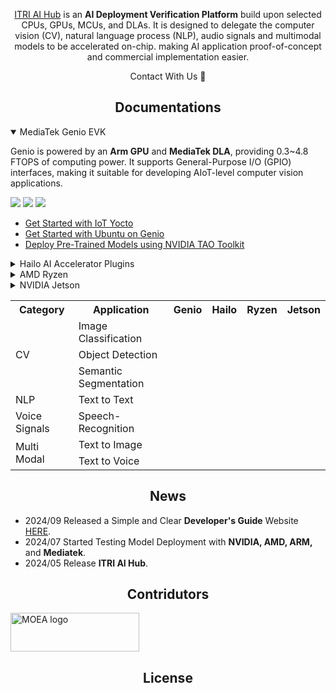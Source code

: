 <div align="center">
  
  [ITRI AI Hub](https://e-aihub.dev/) is an **AI Deployment Verification Platform** build upon selected CPUs, GPUs, MCUs, and DLAs. It is designed to delegate the computer vision (CV), natural language process (NLP), audio signals and multimodal models to be accelerated on-chip. making AI application proof-of-concept and commercial implementation easier.

Contact With Us :wave:

</div>

## <div align="center">Documentations</div>

<details open>
<summary>MediaTek Genio EVK</summary>

Genio is powered by an **Arm GPU** and **MediaTek DLA**, providing 0.3~4.8 FTOPS of computing power. It supports General-Purpose I/O (GPIO) interfaces, making it suitable for developing AIoT-level computer vision applications.

![](https://img.shields.io/badge/OS-Yocto_|_Ubuntu-orange) ![](https://img.shields.io/badge/NeuronPilot-v6-blue) ![](https://img.shields.io/badge/Python-3.7-green)
  * [Get Started with IoT Yocto](https://mediatek.gitlab.io/aiot/doc/aiot-dev-guide/master/sw/yocto/get-started.html)
  * [Get Started with Ubuntu on Genio](https://mediatek.gitlab.io/genio/doc/ubuntu/get-started.html)
  * [Deploy Pre-Trained Models using NVIDIA TAO Toolkit](https://mediatek.gitlab.io/genio/doc/tao/index.html)

</details>

<details>
<summary>Hailo AI Accelerator Plugins</summary>

Hailo offers 26~40 TOPs expansion cards designed for computer vision. This includes an **Evaluation Board** for compiling and **mPCIe/M.2 boards** for accelerating. **(*registration is required to access the documents)**

![](https://img.shields.io/badge/Data_Compiler-3.27.0-blue) ![](https://img.shields.io/badge/PyHailoRT-4.17-blue) ![](https://img.shields.io/badge/Python-3.8-green)
  * [Install Dataflow Compiler with Evaluation Board](https://hailo.ai/developer-zone/documentation/dataflow-compiler-v3-27-0/?sp_referrer=install/install.html)
  * [Install HailoRT(PCIe Driver) and pyHailoRT with mPCIe or M.2 board](https://hailo.ai/developer-zone/documentation/hailort-v4-17-0/?sp_referrer=install/install.html#ubuntu-installer-requirements)
</details>

<details>
<summary>AMD Ryzen</summary>

AMD Ryzen AI processors are SoCs specifically designed for AI PCs, integrating the most powerful **Zen CPU** and **RDNA GPU**, capable of delivering up to 50 TOPs of AI performance.

![](https://img.shields.io/badge/OS-Windows-orange) ![](https://img.shields.io/badge/Quark_Quantizer-latest-blue) ![](https://img.shields.io/badge/Vitis_AI_EP-latest-blue) ![](https://img.shields.io/badge/Python->3.6-green)
  * [Development Flow Overview](https://ryzenai.docs.amd.com/en/latest/index.html)
  * [Examples, Demos, Tutorials for Ryzen AI Software](https://ryzenai.docs.amd.com/en/latest/examples.html)
  * [AMD Quark Quantizer for Efficient AI Model Deployment](https://www.amd.com/en/developer/resources/technical-articles/amd-quark-quantizer-for-efficient-ai-model-deployment.html)

</details>

<details>
<summary>NVIDIA Jetson</summary>
  
Jetson Orin is a cutting-edge SoC tailored for edge AI applications, featuring an **Arm CPU** and the most powerful **Ampere GPUs**. It delivers impressive AI performance ranging from 67 to 275 TOPS.

![](https://img.shields.io/badge/OS-Ubuntu_|_JetPack-orange) ![](https://img.shields.io/badge/TensorRT-latest-blue) ![](https://img.shields.io/badge/Python->3.6-green)
  * [Development Flow Overview](https://ryzenai.docs.amd.com/en/latest/index.html)
  * [Examples, Demos, Tutorials for Ryzen AI Software](https://ryzenai.docs.amd.com/en/latest/examples.html)
  * [AMD Quark Quantizer for Efficient AI Model Deployment](https://www.amd.com/en/developer/resources/technical-articles/amd-quark-quantizer-for-efficient-ai-model-deployment.html)

</details>

<table>
    <tr>
        <th>Category</th><th>Application</th><th>Genio<br><th>Hailo</th><th>Ryzen</th><th>Jetson</th>
    </tr>
    <tr>
        <td rowspan=3>CV</td>
        <td>Image Classification</td>
    </tr>
    <tr>
        <td>Object Detection</td>
    </tr>
    <tr>
        <td>Semantic Segmentation</td>
    </tr>
    <tr>
        <td rowspan=1>NLP</td>
        <td>Text to Text</td>
    </tr>
    <tr>
        <td rowspan=1>Voice Signals</td>
        <td>Speech-Recognition</td>
    </tr>
    <tr>
        <td rowspan=2>Multi Modal</td>
        <td>Text to Image</td>
    </tr>
        <tr>
        <td>Text to Voice</td>
    </tr>
</table>

## <div align="center">News</div>

* 2024/09 Released a Simple and Clear **Developer's Guide** Website [HERE](https://r300-ai.github.io/ITRI-AI-Hub/).
* 2024/07 Started Testing Model Deployment with **NVIDIA, AMD, ARM,** and **Mediatek**.
* 2024/05 Release **ITRI AI Hub**.
  
## <div align="center">Contridutors</div>

<a href="https://www.ey.gov.tw/File/B8B426A05E026782" target="AI晶片異質整合模組前瞻製造平台計畫"><img src="https://odas.ida.gov.tw/logo.png" alt="MOEA logo" height="62" width="206"></a>

## <div align="center">License</div>

